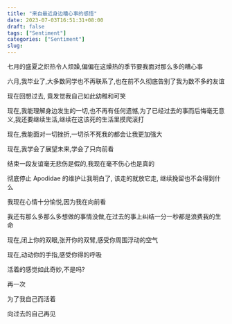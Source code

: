 ```yaml
---
title: "来自最近身边糟心事的感悟"
date: 2023-07-03T16:51:31+08:00
draft: false
tags: ["Sentiment"]
categories: ["Sentiment"]
slug: 
---
```

七月的盛夏之炽热令人烦躁,偏偏在这燥热的季节要我面对那么多的糟心事 

六月,我毕业了,大多数同学也不再联系了,也在前不久彻底告别了我为数不多的友谊   

现在回想过去, 竟发觉我自己如此幼稚和可笑   

现在,我能理解身边发生的一切,也不再有任何遗憾,为了已经过去的事而后悔毫无意义,我还要继续生活,继续在这该死的生活里摸爬滚打  

现在,我能面对一切挫折,一切杀不死我的都会让我更加强大  

现在,我学会了展望未来,学会了只向前看  

结束一段友谊毫无悲伤是假的,我现在毫不伤心也是真的  

彻底停止 Apodidae 的维护让我明白了, 该走的就放它走, 继续挽留也不会得到什么  

我现在心情十分愉悦,因为我在向前看  

我还有那么多那么多想做的事情没做,在过去的事上纠结一分一秒都是浪费我的生命  

现在,闭上你的双眼,张开你的双臂,感受你周围浮动的空气  

现在,动动你的手指,感受你得的呼吸  

活着的感觉如此奇妙,不是吗?  

再一次  

为了我自己而活着  

向过去的自己再见  





<!-- require APlayer -->
<link rel="stylesheet" href="https://cdn.jsdelivr.net/npm/aplayer/dist/APlayer.min.css">
<script src="https://cdn.jsdelivr.net/npm/aplayer/dist/APlayer.min.js"></script>
<!-- require MetingJS -->
<script src="https://cdn.jsdelivr.net/npm/meting@2/dist/Meting.min.js"></script>
<meting-js
	auto="https://music.163.com/song?id=2048955735">
</meting-js>